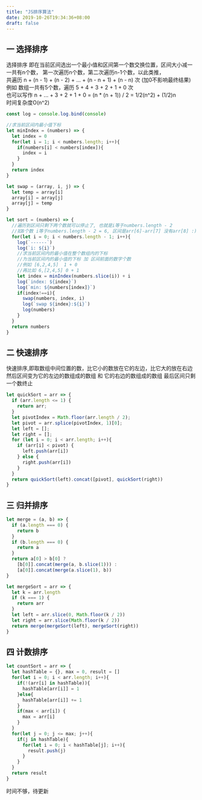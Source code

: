 ```yaml
---
title: "JS排序算法"
date: 2019-10-26T19:34:36+08:00
draft: false
---
```


## 一 选择排序

选择排序 即在当前区间选出一个最小值和区间第一个数交换位置，区间大小减一<br>
一共有n个数， 第一次遍历n个数，第二次遍历n-1个数，以此类推，<br>
共遍历 n + (n - 1) + (n - 2) + ... + (n - n + 1) + (n - n) 次 (加0不影响最终结果)<br>
例如   数组一共有5个数，遍历 5 + 4 + 3 + 2 + 1 + 0 次<br>
也可以写作 n + ... + 3 + 2 + 1 + 0 = (n * (n + 1)) / 2 = 1/2(n^2) + (1/2)n <br>
时间复杂度O(n^2)

```js
const log = console.log.bind(console)

//求当前区间内最小值下标
let minIndex = (numbers) => {
  let index = 0
  for(let i = 1; i < numbers.length; i++){
    if(numbers[i] < numbers[index]){
      index = i
    }
  }
  return index
}

let swap = (array, i, j) => {
  let temp = array[i]
  array[i] = array[j]
  array[j] = temp
}

let sort = (numbers) => {
  //遍历到区间只剩下两个数就可以停止了, 也就是i等于numbers.length - 2
  //如8个数 i等于numbers.length - 2 = 6, 区间是arr[6]-arr[7] 没有arr[8] :)
  for(let i = 0; i < numbers.length - 1; i++){
    log(`------`)
    log(`i: ${i}`)
    //求当前区间内的最小值在整个数组内的下标
    //为当前区间内的最小值的下标 加 区间前面的数字个数
    //例如 [6,2,4,5]  1 + 0
    //再比如 6,[2,4,5] 0 + 1
    let index = minIndex(numbers.slice(i)) + i
    log(`index: ${index}`)
    log(`min: ${numbers[index]}`)
    if(index!==i){
      swap(numbers, index, i)
      log(`swap ${index}:${i}`)
      log(numbers)
    }
  }
  return numbers
}
```

## 二 快速排序

快速排序,即取数组中间位置的数，比它小的数放在它的左边，比它大的放在右边
然后区间变为它的左边的数组成的数组 和 它的右边的数组成的数组
最后区间只剩一个数终止
```js
let quickSort = arr => {
  if (arr.length <= 1) { 
    return arr; 
  }
  let pivotIndex = Math.floor(arr.length / 2);
  let pivot = arr.splice(pivotIndex, 1)[0];
  let left = [];
  let right = [];
  for (let i = 0; i < arr.length; i++){
    if (arr[i] < pivot) { 
      left.push(arr[i])
    } else { 
      right.push(arr[i]) 
    }
  }
  return quickSort(left).concat([pivot], quickSort(right))
}

```

## 三 归并排序

```js
let merge = (a, b) => {
  if (a.length === 0) {
    return b
  }
  if (b.length === 0) {
    return a
  }
  return a[0] > b[0] ?
    [b[0]].concat(merge(a, b.slice(1))) :
    [a[0]].concat(merge(a.slice(1), b))
}

let mergeSort = arr => {
  let k = arr.length
  if (k === 1) { 
    return arr
  }
  let left = arr.slice(0, Math.floor(k / 2))
  let right = arr.slice(Math.floor(k / 2))
  return merge(mergeSort(left), mergeSort(right))
}

```

## 四 计数排序

```js
let countSort = arr => {
  let hashTable = {}, max = 0, result = []
  for(let i = 0; i < arr.length; i++){ 
    if(!(arr[i] in hashTable)){ 
      hashTable[arr[i]] = 1
    }else{
      hashTable[arr[i]] += 1
    }
    if(max < arr[i]) {
      max = arr[i]
    }
  }
  for(let j = 0; j <= max; j++){ 
    if(j in hashTable){
      for(let i = 0; i < hashTable[j]; i++){
        result.push(j)
      }
    }
  }
  return result
}

```

时间不够，待更新